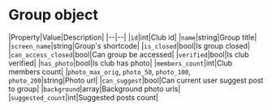 # Group object

|Property|Value|Description|
|--|--|
|`id`|int|Club id|
|`name`|string|Group title|
|`screen_name`|string|Group's shortcode|
|`is_closed`|bool|Is group closed|
|`can_access_closed`|bool|Can group be accessed|
|`verified`|bool|Is club verified|
|`has_photo`|bool|Is club has photo|
|`members_count`|int|Club members count|
|`photo_max_orig`, `photo_50`, `photo_100`, `photo_200`|string|Photo url|
|`can_suggest`|bool|Can current user suggest post to group|
|`background`|array|Background photo urls|
|`suggested_count`|int|Suggested posts count|
